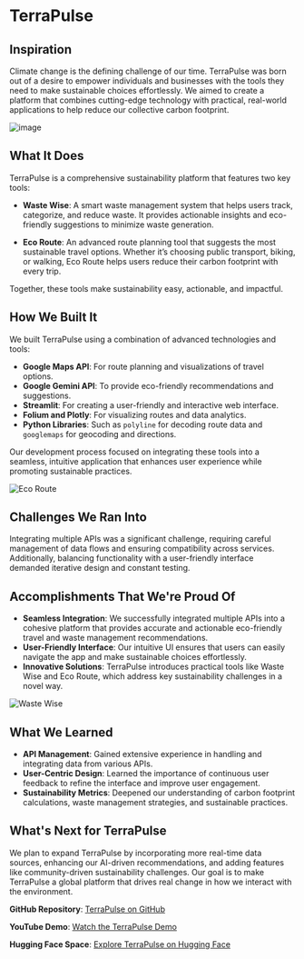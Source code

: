 

# TerraPulse

## Inspiration
Climate change is the defining challenge of our time. TerraPulse was born out of a desire to empower individuals and businesses with the tools they need to make sustainable choices effortlessly. We aimed to create a platform that combines cutting-edge technology with practical, real-world applications to help reduce our collective carbon footprint.

![image](https://github.com/user-attachments/assets/38a0d604-2ea9-4ba3-8c2b-b8c17d82d684)

## What It Does
TerraPulse is a comprehensive sustainability platform that features two key tools:

- **Waste Wise**: A smart waste management system that helps users track, categorize, and reduce waste. It provides actionable insights and eco-friendly suggestions to minimize waste generation.
  
- **Eco Route**: An advanced route planning tool that suggests the most sustainable travel options. Whether it’s choosing public transport, biking, or walking, Eco Route helps users reduce their carbon footprint with every trip.

Together, these tools make sustainability easy, actionable, and impactful.

## How We Built It
We built TerraPulse using a combination of advanced technologies and tools:

- **Google Maps API**: For route planning and visualizations of travel options.
- **Google Gemini API**: To provide eco-friendly recommendations and suggestions.
- **Streamlit**: For creating a user-friendly and interactive web interface.
- **Folium and Plotly**: For visualizing routes and data analytics.
- **Python Libraries**: Such as `polyline` for decoding route data and `googlemaps` for geocoding and directions.

Our development process focused on integrating these tools into a seamless, intuitive application that enhances user experience while promoting sustainable practices.

![Eco Route](https://github.com/user-attachments/assets/19150904-962b-474f-ad08-20b15ffea236)

## Challenges We Ran Into
Integrating multiple APIs was a significant challenge, requiring careful management of data flows and ensuring compatibility across services. Additionally, balancing functionality with a user-friendly interface demanded iterative design and constant testing.

## Accomplishments That We're Proud Of
- **Seamless Integration**: We successfully integrated multiple APIs into a cohesive platform that provides accurate and actionable eco-friendly travel and waste management recommendations.
- **User-Friendly Interface**: Our intuitive UI ensures that users can easily navigate the app and make sustainable choices effortlessly.
- **Innovative Solutions**: TerraPulse introduces practical tools like Waste Wise and Eco Route, which address key sustainability challenges in a novel way.

![Waste Wise](https://github.com/user-attachments/assets/ea7412d1-6d9a-44e2-af28-0b58507328c7)

## What We Learned
- **API Management**: Gained extensive experience in handling and integrating data from various APIs.
- **User-Centric Design**: Learned the importance of continuous user feedback to refine the interface and improve user engagement.
- **Sustainability Metrics**: Deepened our understanding of carbon footprint calculations, waste management strategies, and sustainable practices.

## What's Next for TerraPulse
We plan to expand TerraPulse by incorporating more real-time data sources, enhancing our AI-driven recommendations, and adding features like community-driven sustainability challenges. Our goal is to make TerraPulse a global platform that drives real change in how we interact with the environment.

**GitHub Repository**: [TerraPulse on GitHub](https://github.com/Swayam-the-coder/TerraPulse)

**YouTube Demo**: [Watch the TerraPulse Demo](https://youtu.be/DGli0Blb-LU)

**Hugging Face Space**: [Explore TerraPulse on Hugging Face](https://huggingface.co/spaces/swayam-the-coder/TerraPulse)

